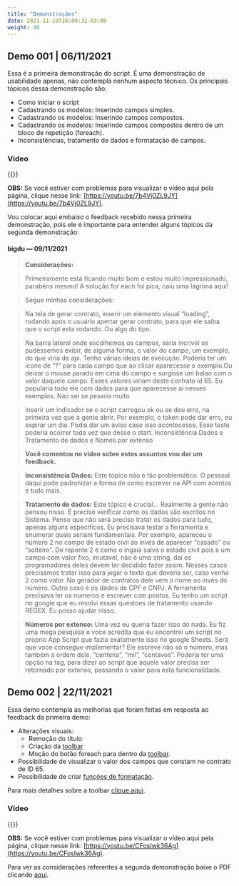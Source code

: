 ```yaml
---
title: "Demonstrações"
date: 2021-11-19T16:09:32-03:00
weight: 40
---
```


## Demo 001 | 06/11/2021
Essa é a primeira demonstração do script. É uma demonstração de usabilidade apenas, não contempla nenhum aspecto técnico. Os principais tópicos dessa demonstração são:

* Como iniciar o script
* Cadastrando os modelos: Inserindo campos simples.
* Cadastrando os modelos: Inserindo campos compostos.
* Cadastrando os modelos: Inserindo campos compostos dentro de um bloco de repetição (foreach).
* Inconsistências, tratamento de dados e formatação de campos.

### Vídeo
{{<youtube id="7b4Vj0ZL9JY" >}}

**OBS:** Se você estiver com problemas para visualizar o vídeo aqui pela página, clique nesse link: [https://youtu.be/7b4Vj0ZL9JY](https://youtu.be/7b4Vj0ZL9JY).

Vou colocar aqui embaixo o feedback recebido nessa primeira demonstração, pois ele é importante para entender alguns tópicos da segunda demonstração:

#### bigdu — 09/11/2021
> **Considerações:**

> Primeiramente está ficando muito bom e estou muito impressionado, parabéns mesmo! A solução for each foi pica, caiu uma lágrima aqui!

> Segue minhas considerações:

> Na tela de gerar contrato, inserir um elemento visual “loading”, rodando após o usuário apertar gerar contrato, para que ele saiba que o script esta rodando. Ou algo do tipo.

> Na barra lateral onde escolhemos os campos, seria incrível se pudéssemos exibir, de alguma forma, o valor do campo, um exemplo, do que viria da api. Tenho várias ideias de execução. Poderia ter um icone de “?” para cada campo que ao clicar aparecesse o exemplo.Ou deixar o mouse parado em cima do campo e surgisse um balao com o valor daquele campo. Esses valores viriam deste contrato id 65. Eu popularia todo ele com dados para que aparecesse aí nesses exemplos. Nao sei se pesaria muito

> Inserir um indicador se o script carregou ok ou se deu erro, na primeira vez que a gente abrir. Por exemplo, o token pode dar erro, ou expirar um dia. Podia dar um aviso caso isso acontecesse. Esse teste poderia ocorrer toda vez que desse o start.
Inconsistência Dados e Tratamento de dados e Nomes por extenso

> **Você comentou no vídeo sobre estes assuntos vou dar um feedback.**

> **Inconsistência Dados:** Este tópico não é tão problemático. O pessoal daqui pode padronizar a forma de como escrever na API com acentos e tudo mais.

> **Tratamento de dados:** Este tópico é crucial… Realmente a gente não pensou nisso. É preciso verificar como os dados são escritos no Sistema. Penso que não será preciso tratar os dados para tudo, apenas alguns específicos. Eu precisava testar a ferramenta e enumerar quais seriam fundamentais. Por exemplo, apareceu o número 2 no campo de estado civil ao invés de aparecer “casado” ou “solteiro”. De repente 2 é como o ingaia salva o estado civil pois é um campo com valor fixo, imutavel, não é uma string, daí os programadores deles devem ter decidido fazer assim. Nesses casos precisamos tratar isso para jogar o texto que deveria ser, caso venha 2 como valor. No gerador de contratos dele vem o nome ao invés do número. Outro caso é os dados de CPF e CNPJ. A ferramenta precisava ler os numeros e escrever com pontos. Eu tenho um script no google que eu resolvi essas questoes de tratamento usando REGEX. Eu posso ajudar nisso.

> **Números por extenso:** Uma vez eu queria fazer isso do nada. Eu fiz uma mega pesquisa e voce acredita que eu encontrei um script no proprio App Script que fazia exatamente isso no google Sheets. Será que voce consegue implementar? Ele escreve não só o número, mas também a ordem dele, “centena”, “mil”, “centavos”. Poderia ter uma opção na tag, para dizer ao script que aquele valor precisa ser retornado por extenso, passando o valor para esta funcionalidade.

## Demo 002 | 22/11/2021

Essa demo contempla as melhorias que foram feitas em resposta ao feedback da primeira demo:

* Alterações visuais:
    * Remoção do título
    * Criação da [toolbar](/toolbar)
    * Moção do botão foreach para dentro da [toolbar](/toolbar).
* Possibilidade de visualizar o valor dos campos que constam no contrato de ID 65.
* Possibilidade de criar [funções de formatação](/toolbar/#format-function).

Para mais detalhes sobre a toolbar [clique aqui](/toolbar).

### Vídeo
{{<youtube id="CFosIwk36Ag" >}}

**OBS:** Se você estiver com problemas para visualizar o vídeo aqui pela página, clique nesse link: [https://youtu.be/CFosIwk36Ag](https://youtu.be/CFosIwk36Ag).


Para ver as considerações referentes a segunda demonstração baixe o PDF clicando [aqui](/files/Consideracoes_Demo_02_.pdf).
